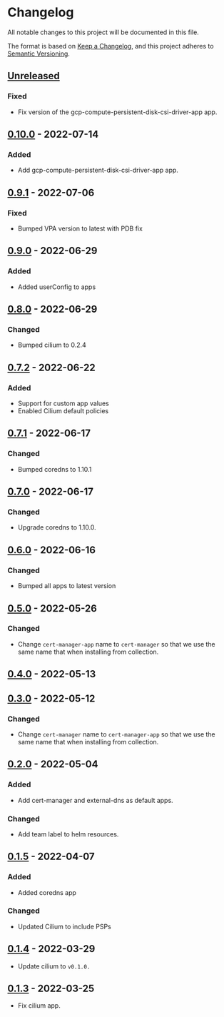 # Changelog

All notable changes to this project will be documented in this file.

The format is based on [Keep a Changelog](https://keepachangelog.com/en/1.0.0/),
and this project adheres to [Semantic Versioning](https://semver.org/spec/v2.0.0.html).

## [Unreleased]

### Fixed

- Fix version of the gcp-compute-persistent-disk-csi-driver-app app.

## [0.10.0] - 2022-07-14

### Added

- Add gcp-compute-persistent-disk-csi-driver-app app.

## [0.9.1] - 2022-07-06

### Fixed

- Bumped VPA version to latest with PDB fix

## [0.9.0] - 2022-06-29

### Added

- Added userConfig to apps

## [0.8.0] - 2022-06-29

### Changed

- Bumped cilium to 0.2.4

## [0.7.2] - 2022-06-22

### Added

- Support for custom app values
- Enabled Cilium default policies

## [0.7.1] - 2022-06-17

### Changed

- Bumped coredns to 1.10.1

## [0.7.0] - 2022-06-17

### Changed

- Upgrade coredns to 1.10.0.

## [0.6.0] - 2022-06-16

### Changed

- Bumped all apps to latest version

## [0.5.0] - 2022-05-26

### Changed

- Change `cert-manager-app` name to `cert-manager` so that we use the same name that when installing from collection.

## [0.4.0] - 2022-05-13

## [0.3.0] - 2022-05-12

### Changed

- Change `cert-manager` name to `cert-manager-app` so that we use the same name that when installing from collection.

## [0.2.0] - 2022-05-04

### Added

- Add cert-manager and external-dns as default apps.

### Changed

- Add team label to helm resources.

## [0.1.5] - 2022-04-07

### Added

- Added coredns app

### Changed

- Updated Cilium to include PSPs

## [0.1.4] - 2022-03-29

- Update cilium to `v0.1.0.`

## [0.1.3] - 2022-03-25

- Fix cilium app.


[Unreleased]: https://github.com/giantswarm/default-apps-gcp/compare/v0.10.0...HEAD
[0.10.0]: https://github.com/giantswarm/default-apps-gcp/compare/v0.9.1...v0.10.0
[0.9.1]: https://github.com/giantswarm/default-apps-gcp/compare/v0.9.0...v0.9.1
[0.9.0]: https://github.com/giantswarm/default-apps-gcp/compare/v0.8.0...v0.9.0
[0.8.0]: https://github.com/giantswarm/default-apps-gcp/compare/v0.7.2...v0.8.0
[0.7.2]: https://github.com/giantswarm/default-apps-gcp/compare/v0.7.1...v0.7.2
[0.7.1]: https://github.com/giantswarm/default-apps-gcp/compare/v0.7.0...v0.7.1
[0.7.0]: https://github.com/giantswarm/default-apps-gcp/compare/v0.6.0...v0.7.0
[0.6.0]: https://github.com/giantswarm/default-apps-gcp/compare/v0.5.0...v0.6.0
[0.5.0]: https://github.com/giantswarm/default-apps-gcp/compare/v0.4.0...v0.5.0
[0.4.0]: https://github.com/giantswarm/default-apps-gcp/compare/v0.3.0...v0.4.0
[0.3.0]: https://github.com/giantswarm/default-apps-gcp/compare/v0.2.0...v0.3.0
[0.2.0]: https://github.com/giantswarm/default-apps-gcp/compare/v0.1.5...v0.2.0
[0.1.5]: https://github.com/giantswarm/default-apps-gcp/compare/v0.1.4...v0.1.5
[0.1.4]: https://github.com/giantswarm/default-apps-gcp/compare/v0.1.3...v0.1.4
[0.1.3]: https://github.com/giantswarm/default-apps-gcp/compare/v0.1.2...v0.1.3
